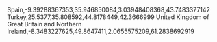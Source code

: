 Spain,-9.39288367353,35.946850084,3.03948408368,43.7483377142
Turkey,25.5377,35.808592,44.8178449,42.3666999
United Kingdom of Great Britain and Northern Ireland,-8.3483227625,49.8647411,2.0655575209,61.2838692919
